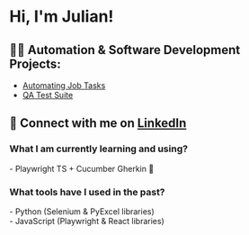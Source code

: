 <h1>Hi, I'm Julian! </h1>

<h2>👨‍💻 Automation & Software Development Projects:</h2>

- [Automating Job Tasks](https://github.com/bad-juju999/Automating-Job-Tasks/tree/main)
- [QA Test Suite](https://github.com/)

<h2> 🤳 Connect with me on <a href="https://www.linkedin.com/in/julianlively/" target="_blank" >LinkedIn</a> </h2>


<h3>What I am currently learning and using?</h3>
- Playwright TS + Cucumber Gherkin 🥒

<h3>What tools have I used in the past?</h3>
- Python (Selenium & PyExcel libraries)
<br>
- JavaScript (Playwright & React libraries)
